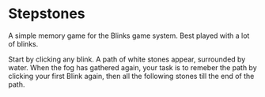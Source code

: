 # Stepstones
A simple memory game for the Blinks game system. Best played with a lot of blinks.

Start by clicking any blink. A path of white stones appear, surrounded by water. When the fog has gathered again, your task is to remeber the path by clicking your first Blink again, then all the following stones till the end of the path.
